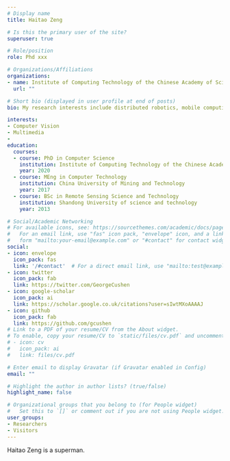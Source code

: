 ```yaml
---
# Display name
title: Haitao Zeng

# Is this the primary user of the site?
superuser: true

# Role/position
role: Phd xxx

# Organizations/Affiliations
organizations:
- name: Institute of Computing Technology of the Chinese Academy of Sciences
  url: ""

# Short bio (displayed in user profile at end of posts)
bio: My research interests include distributed robotics, mobile computing and programmable matter.

interests:
- Computer Vision
- Multimedia
- 
education:
  courses:
  - course: PhD in Computer Science
    institution: Institute of Computing Technology of the Chinese Academy of Sciences
    year: 2020
  - course: MEng in Computer Technology
    institution: China University of Mining and Technology
    year: 2017
  - course: BSc in Remote Sensing Science and Technology
    institution: Shandong University of science and technology
    year: 2013

# Social/Academic Networking
# For available icons, see: https://sourcethemes.com/academic/docs/page-builder/#icons
#   For an email link, use "fas" icon pack, "envelope" icon, and a link in the
#   form "mailto:your-email@example.com" or "#contact" for contact widget.
social:
- icon: envelope
  icon_pack: fas
  link: '/#contact'  # For a direct email link, use "mailto:test@example.org".
- icon: twitter
  icon_pack: fab
  link: https://twitter.com/GeorgeCushen
- icon: google-scholar
  icon_pack: ai
  link: https://scholar.google.co.uk/citations?user=sIwtMXoAAAAJ
- icon: github
  icon_pack: fab
  link: https://github.com/gcushen
# Link to a PDF of your resume/CV from the About widget.
# To enable, copy your resume/CV to `static/files/cv.pdf` and uncomment the lines below.
# - icon: cv
#   icon_pack: ai
#   link: files/cv.pdf

# Enter email to display Gravatar (if Gravatar enabled in Config)
email: ""

# Highlight the author in author lists? (true/false)
highlight_name: false

# Organizational groups that you belong to (for People widget)
#   Set this to `[]` or comment out if you are not using People widget.
user_groups:
- Researchers
- Visitors
---
```


Haitao Zeng is a superman.
